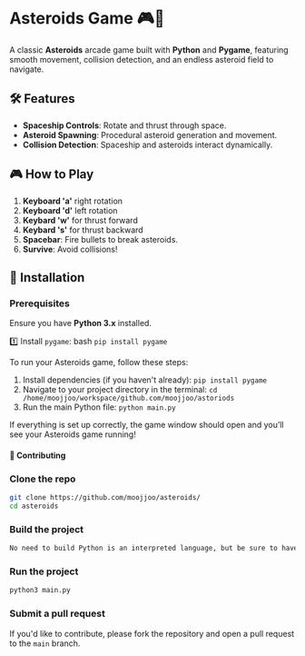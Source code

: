 # Asteroids Game 🎮🚀

A classic **Asteroids** arcade game built with **Python** and **Pygame**, featuring smooth movement, collision detection, and an endless asteroid field to navigate.

## 🛠 Features
- **Spaceship Controls**: Rotate and thrust through space.
- **Asteroid Spawning**: Procedural asteroid generation and movement.
- **Collision Detection**: Spaceship and asteroids interact dynamically.

## 🎮 How to Play
1. **Keyboard 'a'** right rotation
2. **Keyboard 'd'** left rotation
3. **Keybard 'w'** for thrust forward
4. **Keybard 's'** for thrust backward 
5. **Spacebar**: Fire bullets to break asteroids.
6. **Survive**: Avoid collisions!

## 🚀 Installation
### Prerequisites
Ensure you have **Python 3.x** installed.

1️⃣ Install `pygame`:
bash
```pip install pygame```

To run your Asteroids game, follow these steps:

1. Install dependencies (if you haven't already):
```pip install pygame```
2. Navigate to your project directory in the terminal:
```cd /home/moojjoo/workspace/github.com/moojjoo/astoriods```
3. Run the main Python file:
```python main.py```

If everything is set up correctly, the game window should open and you’ll see your Asteroids game running!

#### 🤝 Contributing

### Clone the repo

```bash
git clone https://github.com/moojjoo/asteroids/
cd asteroids
```

### Build the project

```bash
No need to build Python is an interpreted language, but be sure to have Python 3.x and pygame installed
```

### Run the project

```bash
python3 main.py
```

### Submit a pull request

If you'd like to contribute, please fork the repository and open a pull request to the `main` branch.
